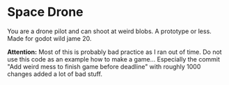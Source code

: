 # Space Drone
You are a drone pilot and can shoot at weird blobs. A prototype or less. Made for godot wild jame 20.

**Attention:** Most of this is probably bad practice as I ran out of time. Do not use this code as an example how to make a game... Especially the commit "Add weird mess to finish game before deadline" with roughly 1000 changes added a lot of bad stuff.
